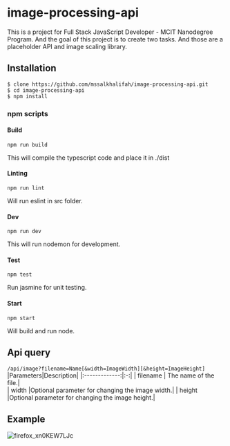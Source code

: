 # image-processing-api
This is a project for Full Stack JavaScript Developer - MCIT Nanodegree Program. And the goal of this project is to create two tasks. And those are a placeholder API and image scaling library.
## Installation
```
$ clone https://github.com/mssalkhalifah/image-processing-api.git
$ cd image-processing-api
$ npm install
```
### npm scripts
#### Build
```
npm run build
```
This will compile the typescript code and place it in ./dist
#### Linting
```
npm run lint
```
Will run eslint in src folder.
#### Dev
```
npm run dev
```
This will run nodemon for development.
#### Test
```
npm test
```
Run jasmine for unit testing.
#### Start
```
npm start
```
Will build and run node.
## Api query
`/api/image?filename=Name[&width=ImageWidth][&height=ImageHeight]`
|Parameters|Description|
|:-------------:|:-:|
| filename | The name of the file.|   
| width |Optional parameter for changing the image width.| 
| height |Optional parameter for changing the image height.|
## Example
![firefox_xn0KEW7LJc](https://user-images.githubusercontent.com/60398196/195410389-add235f9-010d-44a8-b780-885b55da60c1.gif)

